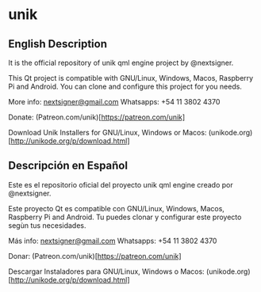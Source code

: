 # unik

## English Description
It is the official repository of unik qml engine project by @nextsigner.

This Qt project is compatible with GNU/Linux, Windows, Macos, Raspberry Pi and Android. You can clone and configure this project for you needs.

More info: nextsigner@gmail.com
Whatsapps: +54 11 3802 4370

Donate: (Patreon.com/unik)[https://patreon.com/unik]

Download Unik Installers for GNU/Linux, Windows or Macos: (unikode.org)[http://unikode.org/p/download.html]

## Descripción en Español
Este es el repositorio oficial del proyecto unik qml engine creado por @nextsigner.

Este proyecto Qt es compatible con GNU/Linux, Windows, Macos, Raspberry Pi and Android. Tu puedes clonar y configurar este proyecto segùn tus necesidades.

Más info: nextsigner@gmail.com
Whatsapps: +54 11 3802 4370

Donar: (Patreon.com/unik)[https://patreon.com/unik]

Descargar Instaladores para GNU/Linux, Windows o Macos: (unikode.org)[http://unikode.org/p/download.html]
